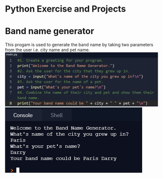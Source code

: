 # Python Exercise and Projects

# Band name generator
This progam is used to generate the band name by taking two parameters from the user i.e. city name and pet name.
![](/images/1.1.png)
![](/images/1.2.png)
